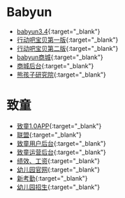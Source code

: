 # Babyun

+ [babyun3.4](https://pro.modao.cc/app/zb31DQTLXTM7X26usJH3GOnnnkwrcEN){:target="_blank"}
+ [行动吧宝贝第一版](https://pro.modao.cc/app/e8111caef01b9fdd9c8438e3716251f31f3cf5d5){:target="_blank"}
+ [行动吧宝贝第二版](https://pro.modao.cc/app/6db8f01c08f18834fa1bb7f84f008d229766bab3){:target="_blank"}
+ [babyun商城](https://pro.modao.cc/app/ac608f0e9079bf62676b72374c119f8c10db4c5f){:target="_blank"}
+ [商城后台](https://pro.modao.cc/app/58a5331154fb5c9f8c90bde7f19b8a516470e01b){:target="_blank"}
+ [熊孩子研究院](https://pro.modao.cc/app/9UdLJ2843aQtFiereFKuR8rxE7auK4p){:target="_blank"}

# 致童

+ [致童1.0APP](https://superdeng890530.github.io/APP_Demo/zhitongAPP/index.html){:target="_blank"}
+ [联盟](https://pro.modao.cc/app/2f11402e1d55b936877253b3b1e38a9892108d78){:target="_blank"}
+ [致童用户后台](https://pro.modao.cc/app/7c057620aa9acbe29b3ee627a88ae39cf463c89a){:target="_blank"}
+ [致童运营后台](https://v2.modao.cc/app/db7f9f6cff2162ac9ad494400f8899c762715885){:target="_blank"}
+ [绩效、工资](https://superdeng890530.github.io/APP_Demo/zhitong1.0.1/index.html){:target="_blank"}
+ [幼儿园官网](https://superdeng890530.github.io/APP_Demo/website/index.html){:target="_blank"} 
+ [新考勤](https://superdeng890530.github.io/APP_Demo/zhitongnewattendance/index.html){:target="_blank"}
+ [幼儿园招生](https://superdeng890530.github.io/APP_Demo/Recruit/index.html){:target="_blank"}


